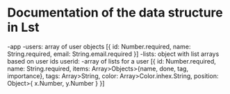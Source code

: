 # Documentation of the data structure in Lst

-app
  -users: array of user objects
    [{
      id: Number.required,
      name: String.required,
      email: String.email.required
    }]
  -lists: object with list arrays based on user ids
    userid:
      -array of lists for a user
      [{
        id: Number.required,
        name: String.required,
        items: Array>Objects>{name, done, tag, importance},
        tags: Array>String,
        color: Array>Color.inhex.String,
        position: Object>{ x.Number, y.Number }
      }]